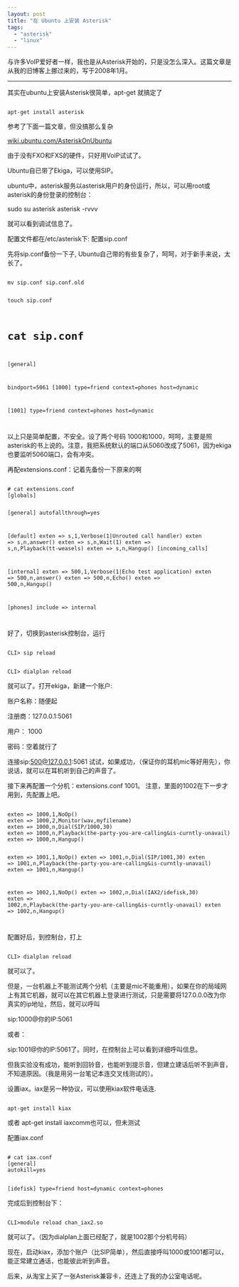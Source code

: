 ```yaml
---
layout: post
title: "在 Ubuntu 上安装 Asterisk"
tags:
  - "asterisk"
  - "linux"
---
```



与许多VoIP爱好者一样，我也是从Asterisk开始的，只是没怎么深入。这篇文章是从我的旧博客上挪过来的，写于2008年1月。

---


其实在ubuntu上安装Asterisk很简单，apt-get 就搞定了

<code>
apt-get install asterisk
</code>

参考了下面一篇文章，但没搞那么复杂

[wiki.ubuntu.com/AsteriskOnUbuntu](https://wiki.ubuntu.com/AsteriskOnUbuntu)

由于没有FXO和FXS的硬件，只好用VoIP试试了。

Ubuntu自已带了Ekiga，可以使用SIP。

ubuntu中，asterisk服务以asterisk用户的身份运行，所以，可以用root或asterisk的身份登录的控制台：

sudo su asterisk asterisk -rvvv

就可以看到调试信息了。

配置文件都在/etc/asterisk下: 配置sip.conf

先将sip.conf备份一下子, Ubuntu自己带的有些复杂了，呵呵，对于新手来说，太长了。

<code>
mv sip.conf sip.conf.old

touch sip.conf

# cat sip.conf
[general]

bindport=5061
[1000]
type=friend
context=phones
host=dynamic

[1001]
type=friend
context=phones
host=dynamic

</code>

以上只是简单配置，不安全。设了两个号码 1000和1000，呵呵，主要是照asterisk的书上说的。注意，我把系统默认的端口从5060改成了5061，因为ekiga也要监听5060端口，会有冲突。

再配extensions.conf：记着先备份一下原来的啊

<code>
# cat extensions.conf
[globals]

[general]
autofallthrough=yes

[default]
exten => s,1,Verbose(1|Unrouted call handler)
exten => s,n,answer()
exten => s,n,Wait(1)
exten => s,n,Playback(tt-weasels)
exten => s,n,Hangup()
[incoming_calls]

[internal]
exten => 500,1,Verbose(1|Echo test application)
exten => 500,n,answer()
exten => 500,n,Echo()
exten => 500,n,Hangup()

[phones]
include => internal

</code>

好了，切换到asterisk控制台，运行

<code>
CLI> sip reload

CLI> dialplan reload
</code>

就可以了。打开ekiga，新建一个账户:

账户名称：随便起

注册商：127.0.0.1:5061

用户： 1000

密码：空着就行了

连接sip:500@127.0.0.1:5061 试试，如果成功，（保证你的耳机mic等好用先），你说话，就可以在耳机听到自己的声音了。

接下来再配置一个分机：extensions.conf 1001。 注意，里面的1002在下一步才用到，先配置上吧。

<code>
exten => 1000,1,NoOp()
exten => 1000,2,Monitor(wav,myfilename) 
exten => 1000,n,Dial(SIP/1000,30)
exten => 1000,n,Playback(the-party-you-are-calling&is-curntly-unavail)
exten => 1000,n,Hangup()

exten => 1001,1,NoOp()
exten => 1001,n,Dial(SIP/1001,30)
exten => 1001,n,Playback(the-party-you-are-calling&is-curntly-unavail)
exten => 1001,n,Hangup()

exten => 1002,1,NoOp()
exten => 1002,n,Dial(IAX2/idefisk,30)
exten => 1002,n,Playback(the-party-you-are-calling&is-curntly-unavail)
exten => 1002,n,Hangup()

</code>

配置好后，到控制台，打上

<code>
CLI> dialplan reload
</code>

就可以了。

但是，一台机器上不能测试两个分机（主要是mic不能重用），如果在你的局域网上有其它机器，就可以在其它机器上登录进行测试，只是需要将127.0.0.0改为你真实的ip地址，然后，就可以呼叫

sip:1000@你的IP:5061

或者：

sip:1001@你的IP:5061了。同时，在控制台上可以看到详细呼叫信息。

但我实验没有成功，能听到回铃音，也能听到提示音，但建立建话后听不到声音，不知道原因。（我是用另一台笔记本连交叉线测试的）。

设置iax。iax是另一种协议，可以使用kiax软件电话连.

<code>
apt-get install kiax
</code>

或者 apt-get install iaxcomm也可以，但未测试

配置iax.conf

<code>
# cat iax.conf
[general]
autokill=yes

[idefisk]
type=friend
host=dynamic
context=phones
</code>

完成后到控制台下：

<code>
CLI>module reload chan_iax2.so
</code>

就可以了。（因为dialplan上面已经配了，就是1002那个分机号码）

现在，启动kiax，添加个账户（比SIP简单），然后直接呼叫1000或1001都可以，能正常建立通话，也能彼此听到声音。


后来，从淘宝上买了一张Asterisk兼容卡，还连上了我的办公室电话呢。
